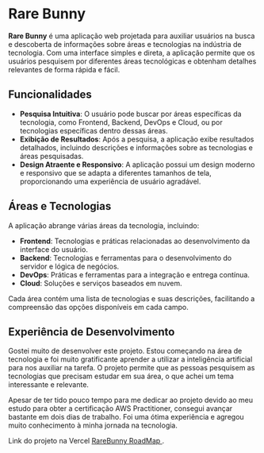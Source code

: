 # Rare Bunny

**Rare Bunny** é uma aplicação web projetada para auxiliar usuários na busca e descoberta de informações sobre áreas e tecnologias na indústria de tecnologia. Com uma interface simples e direta, a aplicação permite que os usuários pesquisem por diferentes áreas tecnológicas e obtenham detalhes relevantes de forma rápida e fácil.

## Funcionalidades

- **Pesquisa Intuitiva**: O usuário pode buscar por áreas específicas da tecnologia, como Frontend, Backend, DevOps e Cloud, ou por tecnologias específicas dentro dessas áreas.
- **Exibição de Resultados**: Após a pesquisa, a aplicação exibe resultados detalhados, incluindo descrições e informações sobre as tecnologias e áreas pesquisadas.
- **Design Atraente e Responsivo**: A aplicação possui um design moderno e responsivo que se adapta a diferentes tamanhos de tela, proporcionando uma experiência de usuário agradável.

## Áreas e Tecnologias

A aplicação abrange várias áreas da tecnologia, incluindo:

- **Frontend**: Tecnologias e práticas relacionadas ao desenvolvimento da interface do usuário.
- **Backend**: Tecnologias e ferramentas para o desenvolvimento do servidor e lógica de negócios.
- **DevOps**: Práticas e ferramentas para a integração e entrega contínua.
- **Cloud**: Soluções e serviços baseados em nuvem.

Cada área contém uma lista de tecnologias e suas descrições, facilitando a compreensão das opções disponíveis em cada campo.

## Experiência de Desenvolvimento

Gostei muito de desenvolver este projeto. Estou começando na área de tecnologia e foi muito gratificante aprender a utilizar a inteligência artificial para nos auxiliar na tarefa. O projeto permite que as pessoas pesquisem as tecnologias que precisam estudar em sua área, o que achei um tema interessante e relevante.

Apesar de ter tido pouco tempo para me dedicar ao projeto devido ao meu estudo para obter a certificação AWS Practitioner, consegui avançar bastante em dois dias de trabalho. Foi uma ótima experiência e agregou muito conhecimento à minha jornada na tecnologia.

Link do projeto na Vercel [RareBunny RoadMap ](https://rare-bunny-road-map.vercel.app/).
